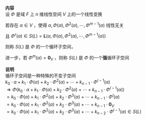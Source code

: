 **内容**  
设 $\Phi$ 是域 $F$ 上 $n$ 维线性空间 $V$ 上的一个线性变换  
  
若存在 $\alpha\in V$ ，使得 $\alpha,\Phi(\alpha),\Phi^2(\alpha),\cdots,\Phi^{m-1}(\alpha)$ 线性无关  
  
且 $\Phi^r(\alpha)\in S(L)=\mathbf{L}(\alpha,\Phi(\alpha),\Phi^2(\alpha),\cdots,\Phi^{m-1}(\alpha))$  
  
则称 $S(L)$ 是 $\Phi$ 的一个循环子空间，  
  
进一步，若 $\Phi^m(\alpha)=\mathbf0_V$ ，则称 $S(L)$ 是 $\Phi$ 的一个**强**循环子空间  
  
**说明**  
循环子空间是一种特殊的不变子空间  
$k_0\cdot\alpha+k_1\cdot\Phi(\alpha)+k_2\cdot\Phi^2(\alpha)+\cdots+k_{n-1}\cdot\Phi^{l-1}(\alpha)$  
$\Rightarrow\Phi(k_0\cdot\alpha+k_1\cdot\Phi(\alpha)+k_2\cdot\Phi^2(\alpha)+\cdots+k_{n-1}\cdot\Phi^{l-1}(\alpha))$  
$=k_0\cdot\Phi(\alpha)+k_1\cdot\Phi^2(\alpha)+k_2\cdot\Phi^3(\alpha)+\cdots+k_{n-1}\cdot\Phi^l(\alpha)$  
$=k_0\cdot\Phi(\alpha)+k_1\cdot\Phi^2(\alpha)+k_2\cdot\Phi^3(\alpha)+\cdots+k_{n-1}\cdot\mathbf0_V$  
$=k_0\cdot\Phi(\alpha)+k_1\cdot\Phi^2(\alpha)+k_2\cdot\Phi^3(\alpha)+\cdots+k_{n-2}\cdot\Phi^{l-1}(\alpha)\in S(L)$  
